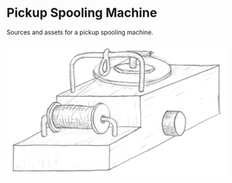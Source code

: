 # Pickup Spooling Machine

Sources and assets for a pickup spooling machine.

![image](./docs/images/fig-sketch-spooling-machine.jpg)
